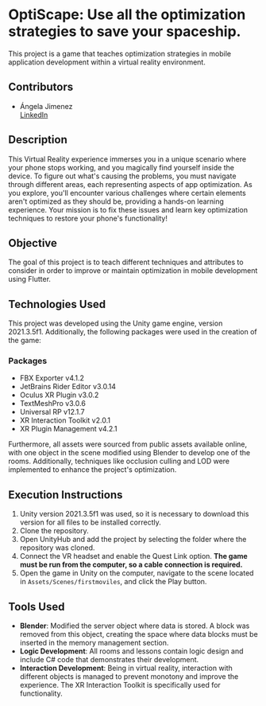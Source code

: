 
# **OptiScape: Use all the optimization strategies to save your spaceship.**

This project is a game that teaches optimization strategies in mobile application development within a virtual reality environment. 

## **Contributors**

- Ángela Jimenez  
  [LinkedIn](https://www.linkedin.com/in/angelajimenezf/)

## **Description**

This Virtual Reality experience immerses you in a unique scenario where your phone stops working, and you magically find yourself inside the device. To figure out what's causing the problems, you must navigate through different areas, each representing aspects of app optimization. As you explore, you'll encounter various challenges where certain elements aren't optimized as they should be, providing a hands-on learning experience. Your mission is to fix these issues and learn key optimization techniques to restore your phone's functionality!
## **Objective**

The goal of this project is to teach different techniques and attributes to consider in order to improve or maintain optimization in mobile development using Flutter.

## **Technologies Used**

This project was developed using the Unity game engine, version 2021.3.5f1. Additionally, the following packages were used in the creation of the game:

### **Packages**
- FBX Exporter v4.1.2
- JetBrains Rider Editor v3.0.14
- Oculus XR Plugin v3.0.2 
- TextMeshPro v3.0.6
- Universal RP v12.1.7
- XR Interaction Toolkit v2.0.1
- XR Plugin Management v4.2.1

Furthermore, all assets were sourced from public assets available online, with one object in the scene modified using Blender to develop one of the rooms. Additionally, techniques like occlusion culling and LOD were implemented to enhance the project's optimization.

## **Execution Instructions**

1. Unity version 2021.3.5f1 was used, so it is necessary to download this version for all files to be installed correctly.
2. Clone the repository.
3. Open UnityHub and add the project by selecting the folder where the repository was cloned.
4. Connect the VR headset and enable the Quest Link option. **The game must be run from the computer, so a cable connection is required.**
5. Open the game in Unity on the computer, navigate to the scene located in `Assets/Scenes/firstmoviles`, and click the Play button.

## **Tools Used**

- **Blender**: Modified the server object where data is stored. A block was removed from this object, creating the space where data blocks must be inserted in the memory management section.
- **Logic Development**: All rooms and lessons contain logic design and include C# code that demonstrates their development.
- **Interaction Development**: Being in virtual reality, interaction with different objects is managed to prevent monotony and improve the experience. The XR Interaction Toolkit is specifically used for functionality.

